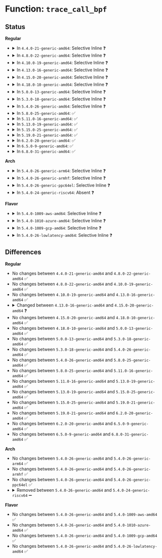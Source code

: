 # Function: <code>trace_call_bpf</code>

## Status
<b>Regular</b>
<ul>
<li>
<details>
<summary>In <code>4.4.0-21-generic-amd64</code>: Selective Inline ❓</summary>

```c
unsigned int trace_call_bpf(struct bpf_prog * prog, void * ctx)
```

```json
{
  "name": "trace_call_bpf",
  "collision_type": "Unique Global",
  "inline_type": "Selective",
  "funcs": [
    {
      "addr": 18446744071580315616,
      "name": "trace_call_bpf",
      "external": true,
      "loc": "kernel/trace/bpf_trace.c:32",
      "file": "kernel/trace/bpf_trace.c",
      "inline": "not declared, inlined",
      "caller_inline": [],
      "caller_func": [
        "kernel/trace/trace_kprobe.c:kprobe_perf_func",
        "kernel/trace/trace_kprobe.c:kretprobe_perf_func"
      ]
    }
  ],
  "symbols": [
    {
      "addr": 18446744071580315616,
      "name": "trace_call_bpf",
      "section": ".text",
      "bind": "STB_GLOBAL",
      "size": 63
    }
  ]
}
```
</details>
</li>
<li>
<details>
<summary>In <code>4.8.0-22-generic-amd64</code>: Selective Inline ❓</summary>

```c
unsigned int trace_call_bpf(struct bpf_prog * prog, void * ctx)
```

```json
{
  "name": "trace_call_bpf",
  "collision_type": "Unique Global",
  "inline_type": "Selective",
  "funcs": [
    {
      "addr": 18446744071580369920,
      "name": "trace_call_bpf",
      "external": true,
      "loc": "kernel/trace/bpf_trace.c:30",
      "file": "kernel/trace/bpf_trace.c",
      "inline": "not declared, inlined",
      "caller_inline": [],
      "caller_func": [
        "kernel/trace/trace_kprobe.c:kretprobe_perf_func",
        "kernel/trace/trace_kprobe.c:kprobe_perf_func"
      ]
    }
  ],
  "symbols": [
    {
      "addr": 18446744071580369920,
      "name": "trace_call_bpf",
      "section": ".text",
      "bind": "STB_GLOBAL",
      "size": 66
    }
  ]
}
```
</details>
</li>
<li>
<details>
<summary>In <code>4.10.0-19-generic-amd64</code>: Selective Inline ❓</summary>

```c
unsigned int trace_call_bpf(struct bpf_prog * prog, void * ctx)
```

```json
{
  "name": "trace_call_bpf",
  "collision_type": "Unique Global",
  "inline_type": "Selective",
  "funcs": [
    {
      "addr": 18446744071580417664,
      "name": "trace_call_bpf",
      "external": true,
      "loc": "kernel/trace/bpf_trace.c:32",
      "file": "kernel/trace/bpf_trace.c",
      "inline": "not declared, inlined",
      "caller_inline": [],
      "caller_func": [
        "kernel/trace/trace_kprobe.c:kretprobe_perf_func",
        "kernel/trace/trace_kprobe.c:kprobe_perf_func"
      ]
    }
  ],
  "symbols": [
    {
      "addr": 18446744071580417664,
      "name": "trace_call_bpf",
      "section": ".text",
      "bind": "STB_GLOBAL",
      "size": 66
    }
  ]
}
```
</details>
</li>
<li>
<details>
<summary>In <code>4.13.0-16-generic-amd64</code>: Selective Inline ❓</summary>

```c
unsigned int trace_call_bpf(struct bpf_prog * prog, void * ctx)
```

```json
{
  "name": "trace_call_bpf",
  "collision_type": "Unique Global",
  "inline_type": "Selective",
  "funcs": [
    {
      "addr": 18446744071580429600,
      "name": "trace_call_bpf",
      "external": true,
      "loc": "kernel/trace/bpf_trace.c:32",
      "file": "kernel/trace/bpf_trace.c",
      "inline": "not declared, inlined",
      "caller_inline": [],
      "caller_func": [
        "kernel/trace/trace_kprobe.c:kretprobe_perf_func",
        "kernel/trace/trace_kprobe.c:kprobe_perf_func"
      ]
    }
  ],
  "symbols": [
    {
      "addr": 18446744071580429600,
      "name": "trace_call_bpf",
      "section": ".text",
      "bind": "STB_GLOBAL",
      "size": 67
    }
  ]
}
```
</details>
</li>
<li>
<details>
<summary>In <code>4.15.0-20-generic-amd64</code>: Selective Inline ❓</summary>

```c
unsigned int trace_call_bpf(struct trace_event_call * call, void * ctx)
```

```json
{
  "name": "trace_call_bpf",
  "collision_type": "Unique Global",
  "inline_type": "Selective",
  "funcs": [
    {
      "addr": 18446744071580485552,
      "name": "trace_call_bpf",
      "external": true,
      "loc": "kernel/trace/bpf_trace.c:34",
      "file": "kernel/trace/bpf_trace.c",
      "inline": "not declared, inlined",
      "caller_inline": [],
      "caller_func": [
        "kernel/trace/trace_syscalls.c:perf_syscall_exit",
        "kernel/trace/trace_syscalls.c:perf_syscall_enter",
        "kernel/trace/trace_kprobe.c:kretprobe_perf_func",
        "kernel/trace/trace_kprobe.c:kprobe_perf_func"
      ]
    }
  ],
  "symbols": [
    {
      "addr": 18446744071580485552,
      "name": "trace_call_bpf",
      "section": ".text",
      "bind": "STB_GLOBAL",
      "size": 125
    }
  ]
}
```
</details>
</li>
<li>
<details>
<summary>In <code>4.18.0-10-generic-amd64</code>: Selective Inline ❓</summary>

```c
unsigned int trace_call_bpf(struct trace_event_call * call, void * ctx)
```

```json
{
  "name": "trace_call_bpf",
  "collision_type": "Unique Global",
  "inline_type": "Selective",
  "funcs": [
    {
      "addr": 18446744071580571264,
      "name": "trace_call_bpf",
      "external": true,
      "loc": "kernel/trace/bpf_trace.c:40",
      "file": "kernel/trace/bpf_trace.c",
      "inline": "not declared, inlined",
      "caller_inline": [],
      "caller_func": [
        "kernel/trace/trace_syscalls.c:perf_syscall_exit",
        "kernel/trace/trace_syscalls.c:perf_syscall_enter",
        "kernel/trace/trace_kprobe.c:kretprobe_perf_func",
        "kernel/trace/trace_kprobe.c:kprobe_perf_func"
      ]
    }
  ],
  "symbols": [
    {
      "addr": 18446744071580571264,
      "name": "trace_call_bpf",
      "section": ".text",
      "bind": "STB_GLOBAL",
      "size": 125
    }
  ]
}
```
</details>
</li>
<li>
<details>
<summary>In <code>5.0.0-13-generic-amd64</code>: Selective Inline ❓</summary>

```c
unsigned int trace_call_bpf(struct trace_event_call * call, void * ctx)
```

```json
{
  "name": "trace_call_bpf",
  "collision_type": "Unique Global",
  "inline_type": "Selective",
  "funcs": [
    {
      "addr": 18446744071580628976,
      "name": "trace_call_bpf",
      "external": true,
      "loc": "kernel/trace/bpf_trace.c:74",
      "file": "kernel/trace/bpf_trace.c",
      "inline": "not declared, inlined",
      "caller_inline": [],
      "caller_func": [
        "kernel/trace/trace_syscalls.c:perf_syscall_exit",
        "kernel/trace/trace_syscalls.c:perf_syscall_enter",
        "kernel/trace/trace_kprobe.c:kretprobe_perf_func",
        "kernel/trace/trace_kprobe.c:kprobe_perf_func"
      ]
    }
  ],
  "symbols": [
    {
      "addr": 18446744071580628976,
      "name": "trace_call_bpf",
      "section": ".text",
      "bind": "STB_GLOBAL",
      "size": 157
    }
  ]
}
```
</details>
</li>
<li>
<details>
<summary>In <code>5.3.0-18-generic-amd64</code>: Selective Inline ❓</summary>

```c
unsigned int trace_call_bpf(struct trace_event_call * call, void * ctx)
```

```json
{
  "name": "trace_call_bpf",
  "collision_type": "Unique Global",
  "inline_type": "Selective",
  "funcs": [
    {
      "addr": 18446744071580689728,
      "name": "trace_call_bpf",
      "external": true,
      "loc": "kernel/trace/bpf_trace.c:79",
      "file": "kernel/trace/bpf_trace.c",
      "inline": "not declared, inlined",
      "caller_inline": [],
      "caller_func": [
        "kernel/trace/trace_syscalls.c:perf_syscall_exit",
        "kernel/trace/trace_kprobe.c:kretprobe_perf_func",
        "kernel/trace/trace_kprobe.c:kprobe_perf_func"
      ]
    }
  ],
  "symbols": [
    {
      "addr": 18446744071580689728,
      "name": "trace_call_bpf",
      "section": ".text",
      "bind": "STB_GLOBAL",
      "size": 244
    }
  ]
}
```
</details>
</li>
<li>
<details>
<summary>In <code>5.4.0-26-generic-amd64</code>: Selective Inline ❓</summary>

```c
unsigned int trace_call_bpf(struct trace_event_call * call, void * ctx)
```

```json
{
  "name": "trace_call_bpf",
  "collision_type": "Unique Global",
  "inline_type": "Selective",
  "funcs": [
    {
      "addr": 18446744071580736688,
      "name": "trace_call_bpf",
      "external": true,
      "loc": "kernel/trace/bpf_trace.c:79",
      "file": "kernel/trace/bpf_trace.c",
      "inline": "not declared, inlined",
      "caller_inline": [],
      "caller_func": [
        "kernel/trace/trace_syscalls.c:perf_syscall_exit",
        "kernel/trace/trace_kprobe.c:kretprobe_perf_func",
        "kernel/trace/trace_kprobe.c:kprobe_perf_func"
      ]
    }
  ],
  "symbols": [
    {
      "addr": 18446744071580736688,
      "name": "trace_call_bpf",
      "section": ".text",
      "bind": "STB_GLOBAL",
      "size": 244
    }
  ]
}
```
</details>
</li>
<li>
<details>
<summary>In <code>5.8.0-25-generic-amd64</code>: ✅</summary>

```c
unsigned int trace_call_bpf(struct trace_event_call * call, void * ctx)
```

```json
{
  "name": "trace_call_bpf",
  "collision_type": "Unique Global",
  "inline_type": "No",
  "funcs": [
    {
      "addr": 18446744071580853184,
      "name": "trace_call_bpf",
      "external": true,
      "loc": "kernel/trace/bpf_trace.c:79",
      "file": "kernel/trace/bpf_trace.c",
      "inline": "seen, unknown",
      "caller_inline": [],
      "caller_func": [
        "kernel/trace/trace_syscalls.c:perf_syscall_exit",
        "kernel/trace/trace_kprobe.c:kretprobe_perf_func",
        "kernel/trace/trace_kprobe.c:kprobe_perf_func",
        "kernel/trace/trace_uprobe.c:__uprobe_perf_func",
        "kernel/events/core.c:perf_trace_run_bpf_submit"
      ]
    }
  ],
  "symbols": [
    {
      "addr": 18446744071580853184,
      "name": "trace_call_bpf",
      "section": ".text",
      "bind": "STB_GLOBAL",
      "size": 247
    }
  ]
}
```
</details>
</li>
<li>
<details>
<summary>In <code>5.11.0-16-generic-amd64</code>: ✅</summary>

```c
unsigned int trace_call_bpf(struct trace_event_call * call, void * ctx)
```

```json
{
  "name": "trace_call_bpf",
  "collision_type": "Unique Global",
  "inline_type": "No",
  "funcs": [
    {
      "addr": 18446744071580844944,
      "name": "trace_call_bpf",
      "external": true,
      "loc": "kernel/trace/bpf_trace.c:95",
      "file": "kernel/trace/bpf_trace.c",
      "inline": "seen, unknown",
      "caller_inline": [],
      "caller_func": [
        "kernel/trace/trace_syscalls.c:perf_syscall_exit",
        "kernel/trace/trace_kprobe.c:kretprobe_perf_func",
        "kernel/trace/trace_kprobe.c:kprobe_perf_func",
        "kernel/trace/trace_uprobe.c:__uprobe_perf_func",
        "kernel/events/core.c:perf_trace_run_bpf_submit"
      ]
    }
  ],
  "symbols": [
    {
      "addr": 18446744071580844944,
      "name": "trace_call_bpf",
      "section": ".text",
      "bind": "STB_GLOBAL",
      "size": 241
    }
  ]
}
```
</details>
</li>
<li>
<details>
<summary>In <code>5.13.0-19-generic-amd64</code>: ✅</summary>

```c
unsigned int trace_call_bpf(struct trace_event_call * call, void * ctx)
```

```json
{
  "name": "trace_call_bpf",
  "collision_type": "Unique Global",
  "inline_type": "No",
  "funcs": [
    {
      "addr": 18446744071580848512,
      "name": "trace_call_bpf",
      "external": true,
      "loc": "kernel/trace/bpf_trace.c:95",
      "file": "kernel/trace/bpf_trace.c",
      "inline": "seen, unknown",
      "caller_inline": [],
      "caller_func": [
        "kernel/trace/trace_syscalls.c:perf_syscall_exit",
        "kernel/trace/trace_kprobe.c:kretprobe_perf_func",
        "kernel/trace/trace_kprobe.c:kprobe_perf_func",
        "kernel/trace/trace_uprobe.c:__uprobe_perf_func",
        "kernel/events/core.c:perf_trace_run_bpf_submit"
      ]
    }
  ],
  "symbols": [
    {
      "addr": 18446744071580848512,
      "name": "trace_call_bpf",
      "section": ".text",
      "bind": "STB_GLOBAL",
      "size": 234
    }
  ]
}
```
</details>
</li>
<li>
<details>
<summary>In <code>5.15.0-25-generic-amd64</code>: ✅</summary>

```c
unsigned int trace_call_bpf(struct trace_event_call * call, void * ctx)
```

```json
{
  "name": "trace_call_bpf",
  "collision_type": "Unique Global",
  "inline_type": "No",
  "funcs": [
    {
      "addr": 18446744071581050352,
      "name": "trace_call_bpf",
      "external": true,
      "loc": "kernel/trace/bpf_trace.c:95",
      "file": "kernel/trace/bpf_trace.c",
      "inline": "seen, unknown",
      "caller_inline": [],
      "caller_func": [
        "kernel/trace/trace_syscalls.c:perf_syscall_exit",
        "kernel/trace/trace_kprobe.c:kretprobe_perf_func",
        "kernel/trace/trace_kprobe.c:kprobe_perf_func",
        "kernel/trace/trace_uprobe.c:__uprobe_perf_func",
        "kernel/events/core.c:perf_trace_run_bpf_submit"
      ]
    }
  ],
  "symbols": [
    {
      "addr": 18446744071581050352,
      "name": "trace_call_bpf",
      "section": ".text",
      "bind": "STB_GLOBAL",
      "size": 322
    }
  ]
}
```
</details>
</li>
<li>
<details>
<summary>In <code>5.19.0-21-generic-amd64</code>: ✅</summary>

```c
unsigned int trace_call_bpf(struct trace_event_call * call, void * ctx)
```

```json
{
  "name": "trace_call_bpf",
  "collision_type": "Unique Global",
  "inline_type": "No",
  "funcs": [
    {
      "addr": 18446744071581307360,
      "name": "trace_call_bpf",
      "external": true,
      "loc": "kernel/trace/bpf_trace.c:100",
      "file": "kernel/trace/bpf_trace.c",
      "inline": "seen, unknown",
      "caller_inline": [],
      "caller_func": [
        "kernel/trace/trace_syscalls.c:perf_syscall_exit",
        "kernel/trace/trace_kprobe.c:kretprobe_perf_func",
        "kernel/trace/trace_kprobe.c:kprobe_perf_func",
        "kernel/trace/trace_uprobe.c:__uprobe_perf_func",
        "kernel/events/core.c:perf_trace_run_bpf_submit"
      ]
    }
  ],
  "symbols": [
    {
      "addr": 18446744071581307360,
      "name": "trace_call_bpf",
      "section": ".text",
      "bind": "STB_GLOBAL",
      "size": 353
    }
  ]
}
```
</details>
</li>
<li>
<details>
<summary>In <code>6.2.0-20-generic-amd64</code>: ✅</summary>

```c
unsigned int trace_call_bpf(struct trace_event_call * call, void * ctx)
```

```json
{
  "name": "trace_call_bpf",
  "collision_type": "Unique Global",
  "inline_type": "No",
  "funcs": [
    {
      "addr": 18446744071581635056,
      "name": "trace_call_bpf",
      "external": true,
      "loc": "kernel/trace/bpf_trace.c:103",
      "file": "kernel/trace/bpf_trace.c",
      "inline": "seen, unknown",
      "caller_inline": [],
      "caller_func": [
        "kernel/trace/trace_syscalls.c:perf_syscall_exit",
        "kernel/trace/trace_kprobe.c:kretprobe_perf_func",
        "kernel/trace/trace_kprobe.c:kprobe_perf_func",
        "kernel/events/core.c:perf_trace_run_bpf_submit"
      ]
    }
  ],
  "symbols": [
    {
      "addr": 18446744071581635056,
      "name": "trace_call_bpf",
      "section": ".text",
      "bind": "STB_GLOBAL",
      "size": 350
    }
  ]
}
```
</details>
</li>
<li>
<details>
<summary>In <code>6.5.0-9-generic-amd64</code>: ✅</summary>

```c
unsigned int trace_call_bpf(struct trace_event_call * call, void * ctx)
```

```json
{
  "name": "trace_call_bpf",
  "collision_type": "Unique Global",
  "inline_type": "No",
  "funcs": [
    {
      "addr": 18446744071581776384,
      "name": "trace_call_bpf",
      "external": true,
      "loc": "kernel/trace/bpf_trace.c:103",
      "file": "kernel/trace/bpf_trace.c",
      "inline": "seen, unknown",
      "caller_inline": [],
      "caller_func": [
        "kernel/trace/trace_syscalls.c:perf_syscall_exit",
        "kernel/trace/trace_kprobe.c:kretprobe_perf_func",
        "kernel/trace/trace_kprobe.c:kprobe_perf_func",
        "kernel/events/core.c:perf_trace_run_bpf_submit"
      ]
    }
  ],
  "symbols": [
    {
      "addr": 18446744071581776384,
      "name": "trace_call_bpf",
      "section": ".text",
      "bind": "STB_GLOBAL",
      "size": 348
    }
  ]
}
```
</details>
</li>
<li>
<details>
<summary>In <code>6.8.0-31-generic-amd64</code>: ✅</summary>

```c
unsigned int trace_call_bpf(struct trace_event_call * call, void * ctx)
```

```json
{
  "name": "trace_call_bpf",
  "collision_type": "Unique Global",
  "inline_type": "No",
  "funcs": [
    {
      "addr": 18446744071581895872,
      "name": "trace_call_bpf",
      "external": true,
      "loc": "kernel/trace/bpf_trace.c:111",
      "file": "kernel/trace/bpf_trace.c",
      "inline": "seen, unknown",
      "caller_inline": [],
      "caller_func": [
        "kernel/trace/trace_syscalls.c:perf_syscall_exit",
        "kernel/trace/trace_kprobe.c:kretprobe_perf_func",
        "kernel/trace/trace_kprobe.c:kprobe_perf_func",
        "kernel/events/core.c:perf_trace_run_bpf_submit"
      ]
    }
  ],
  "symbols": [
    {
      "addr": 18446744071581895872,
      "name": "trace_call_bpf",
      "section": ".text",
      "bind": "STB_GLOBAL",
      "size": 417
    }
  ]
}
```
</details>
</li>
</ul>
<b>Arch</b>
<ul>
<li>
<details>
<summary>In <code>5.4.0-26-generic-arm64</code>: Selective Inline ❓</summary>

```c
unsigned int trace_call_bpf(struct trace_event_call * call, void * ctx)
```

```json
{
  "name": "trace_call_bpf",
  "collision_type": "Unique Global",
  "inline_type": "Selective",
  "funcs": [
    {
      "addr": 18446603336492045592,
      "name": "trace_call_bpf",
      "external": true,
      "loc": "kernel/trace/bpf_trace.c:79",
      "file": "kernel/trace/bpf_trace.c",
      "inline": "not declared, inlined",
      "caller_inline": [],
      "caller_func": [
        "kernel/trace/trace_syscalls.c:perf_syscall_exit",
        "kernel/trace/trace_kprobe.c:kretprobe_perf_func",
        "kernel/trace/trace_kprobe.c:kprobe_perf_func",
        "kernel/events/core.c:perf_trace_run_bpf_submit"
      ]
    }
  ],
  "symbols": [
    {
      "addr": 18446603336492045592,
      "name": "trace_call_bpf",
      "section": ".text",
      "bind": "STB_GLOBAL",
      "size": 328
    }
  ]
}
```
</details>
</li>
<li>
<details>
<summary>In <code>5.4.0-26-generic-armhf</code>: Selective Inline ❓</summary>

```c
unsigned int trace_call_bpf(struct trace_event_call * call, void * ctx)
```

```json
{
  "name": "trace_call_bpf",
  "collision_type": "Unique Global",
  "inline_type": "Selective",
  "funcs": [
    {
      "addr": 3225946292,
      "name": "trace_call_bpf",
      "external": true,
      "loc": "kernel/trace/bpf_trace.c:79",
      "file": "kernel/trace/bpf_trace.c",
      "inline": "not declared, inlined",
      "caller_inline": [],
      "caller_func": [
        "kernel/trace/trace_syscalls.c:perf_syscall_exit",
        "kernel/trace/trace_syscalls.c:perf_syscall_enter",
        "kernel/trace/trace_kprobe.c:kretprobe_perf_func",
        "kernel/trace/trace_kprobe.c:kprobe_perf_func",
        "kernel/trace/trace_uprobe.c:__uprobe_perf_func"
      ]
    }
  ],
  "symbols": [
    {
      "addr": 3225946292,
      "name": "trace_call_bpf",
      "section": ".text",
      "bind": "STB_GLOBAL",
      "size": 492
    }
  ]
}
```
</details>
</li>
<li>
<details>
<summary>In <code>5.4.0-26-generic-ppc64el</code>: Selective Inline ❓</summary>

```c
unsigned int trace_call_bpf(struct trace_event_call * call, void * ctx)
```

```json
{
  "name": "trace_call_bpf",
  "collision_type": "Unique Global",
  "inline_type": "Selective",
  "funcs": [
    {
      "addr": 13835058055285217520,
      "name": "trace_call_bpf",
      "external": true,
      "loc": "kernel/trace/bpf_trace.c:79",
      "file": "kernel/trace/bpf_trace.c",
      "inline": "not declared, inlined",
      "caller_inline": [],
      "caller_func": [
        "kernel/trace/trace_syscalls.c:perf_syscall_exit",
        "kernel/trace/trace_kprobe.c:kretprobe_perf_func",
        "kernel/trace/trace_kprobe.c:kprobe_perf_func",
        "kernel/trace/trace_uprobe.c:__uprobe_perf_func"
      ]
    }
  ],
  "symbols": [
    {
      "addr": 13835058055285217520,
      "name": "trace_call_bpf",
      "section": ".text",
      "bind": "STB_GLOBAL",
      "size": 524
    }
  ]
}
```
</details>
</li>
<li>
<details>
<summary>In <code>5.4.0-24-generic-riscv64</code>: Absent ❓</summary>

```json
{
  "name": "trace_call_bpf",
  "collision_type": "Static Duplication",
  "inline_type": "Full",
  "funcs": [
    {
      "addr": 0,
      "name": "trace_call_bpf",
      "external": false,
      "loc": "include/linux/trace_events.h:489",
      "file": "kernel/trace/trace_syscalls.c",
      "inline": "declared, inlined",
      "caller_inline": [],
      "caller_func": []
    },
    {
      "addr": 0,
      "name": "trace_call_bpf",
      "external": false,
      "loc": "include/linux/trace_events.h:489",
      "file": "kernel/events/core.c",
      "inline": "declared, inlined",
      "caller_inline": [],
      "caller_func": []
    }
  ],
  "symbols": []
}
```
</details>
</li>
</ul>
<b>Flavor</b>
<ul>
<li>
<details>
<summary>In <code>5.4.0-1009-aws-amd64</code>: Selective Inline ❓</summary>

```c
unsigned int trace_call_bpf(struct trace_event_call * call, void * ctx)
```

```json
{
  "name": "trace_call_bpf",
  "collision_type": "Unique Global",
  "inline_type": "Selective",
  "funcs": [
    {
      "addr": 18446744071580705488,
      "name": "trace_call_bpf",
      "external": true,
      "loc": "kernel/trace/bpf_trace.c:79",
      "file": "kernel/trace/bpf_trace.c",
      "inline": "not declared, inlined",
      "caller_inline": [],
      "caller_func": [
        "kernel/trace/trace_syscalls.c:perf_syscall_exit",
        "kernel/trace/trace_kprobe.c:kretprobe_perf_func",
        "kernel/trace/trace_kprobe.c:kprobe_perf_func"
      ]
    }
  ],
  "symbols": [
    {
      "addr": 18446744071580705488,
      "name": "trace_call_bpf",
      "section": ".text",
      "bind": "STB_GLOBAL",
      "size": 244
    }
  ]
}
```
</details>
</li>
<li>
<details>
<summary>In <code>5.4.0-1010-azure-amd64</code>: Selective Inline ❓</summary>

```c
unsigned int trace_call_bpf(struct trace_event_call * call, void * ctx)
```

```json
{
  "name": "trace_call_bpf",
  "collision_type": "Unique Global",
  "inline_type": "Selective",
  "funcs": [
    {
      "addr": 18446744071580651696,
      "name": "trace_call_bpf",
      "external": true,
      "loc": "kernel/trace/bpf_trace.c:79",
      "file": "kernel/trace/bpf_trace.c",
      "inline": "not declared, inlined",
      "caller_inline": [],
      "caller_func": [
        "kernel/trace/trace_syscalls.c:perf_syscall_exit",
        "kernel/trace/trace_kprobe.c:kretprobe_perf_func",
        "kernel/trace/trace_kprobe.c:kprobe_perf_func"
      ]
    }
  ],
  "symbols": [
    {
      "addr": 18446744071580651696,
      "name": "trace_call_bpf",
      "section": ".text",
      "bind": "STB_GLOBAL",
      "size": 244
    }
  ]
}
```
</details>
</li>
<li>
<details>
<summary>In <code>5.4.0-1009-gcp-amd64</code>: Selective Inline ❓</summary>

```c
unsigned int trace_call_bpf(struct trace_event_call * call, void * ctx)
```

```json
{
  "name": "trace_call_bpf",
  "collision_type": "Unique Global",
  "inline_type": "Selective",
  "funcs": [
    {
      "addr": 18446744071580696736,
      "name": "trace_call_bpf",
      "external": true,
      "loc": "kernel/trace/bpf_trace.c:79",
      "file": "kernel/trace/bpf_trace.c",
      "inline": "not declared, inlined",
      "caller_inline": [],
      "caller_func": [
        "kernel/trace/trace_syscalls.c:perf_syscall_exit",
        "kernel/trace/trace_kprobe.c:kretprobe_perf_func",
        "kernel/trace/trace_kprobe.c:kprobe_perf_func"
      ]
    }
  ],
  "symbols": [
    {
      "addr": 18446744071580696736,
      "name": "trace_call_bpf",
      "section": ".text",
      "bind": "STB_GLOBAL",
      "size": 244
    }
  ]
}
```
</details>
</li>
<li>
<details>
<summary>In <code>5.4.0-26-lowlatency-amd64</code>: Selective Inline ❓</summary>

```c
unsigned int trace_call_bpf(struct trace_event_call * call, void * ctx)
```

```json
{
  "name": "trace_call_bpf",
  "collision_type": "Unique Global",
  "inline_type": "Selective",
  "funcs": [
    {
      "addr": 18446744071580752256,
      "name": "trace_call_bpf",
      "external": true,
      "loc": "kernel/trace/bpf_trace.c:79",
      "file": "kernel/trace/bpf_trace.c",
      "inline": "not declared, inlined",
      "caller_inline": [],
      "caller_func": [
        "kernel/trace/trace_syscalls.c:perf_syscall_exit",
        "kernel/trace/trace_kprobe.c:kretprobe_perf_func",
        "kernel/trace/trace_kprobe.c:kprobe_perf_func"
      ]
    }
  ],
  "symbols": [
    {
      "addr": 18446744071580752256,
      "name": "trace_call_bpf",
      "section": ".text",
      "bind": "STB_GLOBAL",
      "size": 310
    }
  ]
}
```
</details>
</li>
</ul>

## Differences
<b>Regular</b>
<ul>
<li>
No changes between <code>4.4.0-21-generic-amd64</code> and <code>4.8.0-22-generic-amd64</code> ✅
</li>
<li>
No changes between <code>4.8.0-22-generic-amd64</code> and <code>4.10.0-19-generic-amd64</code> ✅
</li>
<li>
No changes between <code>4.10.0-19-generic-amd64</code> and <code>4.13.0-16-generic-amd64</code> ✅
</li>
<li>
<details>
<summary>Changed between <code>4.13.0-16-generic-amd64</code> and <code>4.15.0-20-generic-amd64</code> ❓</summary>
<ul>
<li>
<b>Param added. </b>
<code>struct trace_event_call * call</code>
</li>
<li>
<b>Param removed. </b>
<code>struct bpf_prog * prog</code>
</li>
</ul>
</details>
</li>
<li>
No changes between <code>4.15.0-20-generic-amd64</code> and <code>4.18.0-10-generic-amd64</code> ✅
</li>
<li>
No changes between <code>4.18.0-10-generic-amd64</code> and <code>5.0.0-13-generic-amd64</code> ✅
</li>
<li>
No changes between <code>5.0.0-13-generic-amd64</code> and <code>5.3.0-18-generic-amd64</code> ✅
</li>
<li>
No changes between <code>5.3.0-18-generic-amd64</code> and <code>5.4.0-26-generic-amd64</code> ✅
</li>
<li>
No changes between <code>5.4.0-26-generic-amd64</code> and <code>5.8.0-25-generic-amd64</code> ✅
</li>
<li>
No changes between <code>5.8.0-25-generic-amd64</code> and <code>5.11.0-16-generic-amd64</code> ✅
</li>
<li>
No changes between <code>5.11.0-16-generic-amd64</code> and <code>5.13.0-19-generic-amd64</code> ✅
</li>
<li>
No changes between <code>5.13.0-19-generic-amd64</code> and <code>5.15.0-25-generic-amd64</code> ✅
</li>
<li>
No changes between <code>5.15.0-25-generic-amd64</code> and <code>5.19.0-21-generic-amd64</code> ✅
</li>
<li>
No changes between <code>5.19.0-21-generic-amd64</code> and <code>6.2.0-20-generic-amd64</code> ✅
</li>
<li>
No changes between <code>6.2.0-20-generic-amd64</code> and <code>6.5.0-9-generic-amd64</code> ✅
</li>
<li>
No changes between <code>6.5.0-9-generic-amd64</code> and <code>6.8.0-31-generic-amd64</code> ✅
</li>
</ul>
<b>Arch</b>
<ul>
<li>
No changes between <code>5.4.0-26-generic-amd64</code> and <code>5.4.0-26-generic-arm64</code> ✅
</li>
<li>
No changes between <code>5.4.0-26-generic-amd64</code> and <code>5.4.0-26-generic-armhf</code> ✅
</li>
<li>
No changes between <code>5.4.0-26-generic-amd64</code> and <code>5.4.0-26-generic-ppc64el</code> ✅
</li>
<li>
<details>
<summary>Removed between <code>5.4.0-26-generic-amd64</code> and <code>5.4.0-24-generic-riscv64</code> ➖</summary>

```c
unsigned int trace_call_bpf(struct trace_event_call * call, void * ctx)
```
</details>
</li>
</ul>
<b>Flavor</b>
<ul>
<li>
No changes between <code>5.4.0-26-generic-amd64</code> and <code>5.4.0-1009-aws-amd64</code> ✅
</li>
<li>
No changes between <code>5.4.0-26-generic-amd64</code> and <code>5.4.0-1010-azure-amd64</code> ✅
</li>
<li>
No changes between <code>5.4.0-26-generic-amd64</code> and <code>5.4.0-1009-gcp-amd64</code> ✅
</li>
<li>
No changes between <code>5.4.0-26-generic-amd64</code> and <code>5.4.0-26-lowlatency-amd64</code> ✅
</li>
</ul>
